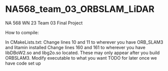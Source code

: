 # NA568_team_03_ORBSLAM_LiDAR
NA 568 WN 23 Team 03 Final Project

How to compile:

In CMakeLists.txt:
	Change lines 10 and 11 to wherever you have ORB_SLAM3 and litamin installed
	Change lines 160 and 161 to wherever you have libDBoW2.so and libg2o.so located. These may only appear after you build ORBSLAM3.
	Modify executable to what you want TODO for later once we have code set up

